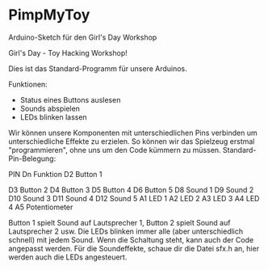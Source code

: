 # PimpMyToy
Arduino-Sketch für den Girl's Day Workshop

Girl's Day - Toy Hacking Workshop!

Dies ist das Standard-Programm für unsere Arduinos.

  Funktionen:
  - Status eines Buttons auslesen
  - Sounds abspielen
  - LEDs blinken lassen
  
  Wir können unsere Komponenten mit unterschiedlichen Pins verbinden um unterschiedliche Effekte zu erzielen.
  So können wir das Spielzeug erstmal "programmieren", ohne uns um den Code kümmern zu müssen.
  Standard-Pin-Belegung:
  
  
  PIN Dn      Funktion
  D2            Button 1
  
  D3            Button 2
  D4            Button 3
  D5            Button 4
  D6            Button 5
  D8            Sound 1
  D9            Sound 2
  D10           Sound 3
  D11           Sound 4
  D12           Sound 5
  A1            LED 1
  A2            LED 2
  A3            LED 3
  A4            LED 4
  A5            Potentiometer
  
  Button 1 spielt Sound auf Lautsprecher 1, Button 2 spielt Sound auf Lautsprecher 2 usw.
  Die LEDs blinken immer alle (aber unterschiedlich schnell) mit jedem Sound.
  Wenn die Schaltung steht, kann auch der Code angepasst werden.
  Für die Soundeffekte, schaue dir die Datei sfx.h an, hier werden auch die LEDs angesteuert.
